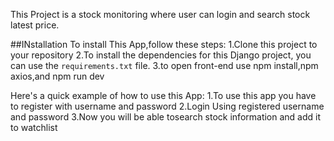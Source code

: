 This Project is a stock monitoring where user can login and search stock latest price.

##INstallation
To install This App,follow these steps:
1.Clone this project to your repository
2.To install the dependencies for this Django project, you can use the `requirements.txt` file. 
3.to open front-end use npm install,npm axios,and npm run dev

Here's a quick example of how to use this App:
1.To use this app you have to register with username and password
2.Login Using registered username and password
3.Now you will be able tosearch stock information and add it to watchlist

